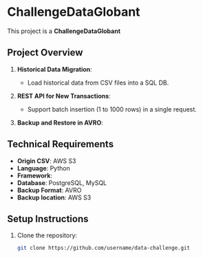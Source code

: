 # ChallengeDataGlobant
This project is a **ChallengeDataGlobant** 

## Project Overview

1. **Historical Data Migration**:
   - Load historical data from CSV files into a SQL DB.

2. **REST API for New Transactions**:
   - Support batch insertion (1 to 1000 rows) in a single request.

3. **Backup and Restore in AVRO**:

## Technical Requirements
- **Origin CSV**: AWS S3
- **Language**: Python
- **Framework**: 
- **Database**: PostgreSQL, MySQL
- **Backup Format**: AVRO
 - **Backup location**: AWS S3 
## Setup Instructions

1. Clone the repository:
   ```bash
   git clone https://github.com/username/data-challenge.git
